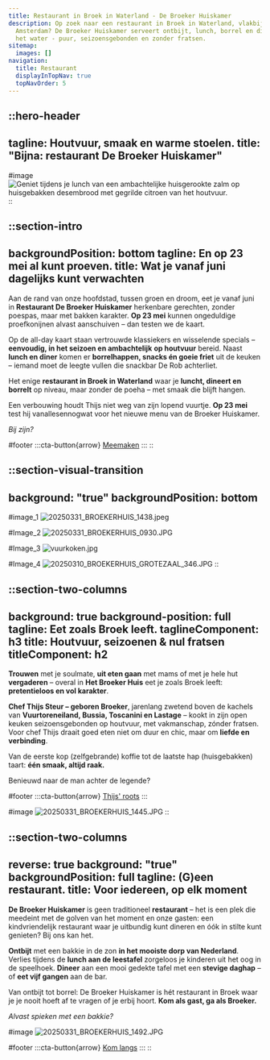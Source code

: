 ```yaml
---
title: Restaurant in Broek in Waterland - De Broeker Huiskamer
description: Op zoek naar een restaurant in Broek in Waterland, vlakbij
  Amsterdam? De Broeker Huiskamer serveert ontbijt, lunch, borrel en diner aan
  het water - puur, seizoensgebonden en zonder fratsen.
sitemap:
  images: []
navigation:
  title: Restaurant
  displayInTopNav: true
  topNavOrder: 5
---
```


::hero-header
---
tagline: Houtvuur, smaak en warme stoelen.
title: "Bijna: restaurant De Broeker Huiskamer"
---
#image
![Geniet tijdens je lunch van een ambachtelijke huisgerookte zalm op huisgebakken desembrood met gegrilde citroen van het houtvuur.](/20250331_BROEKERHUIS_1438.jpeg)
::

::section-intro
---
backgroundPosition: bottom
tagline: En op 23 mei al kunt proeven.
title: Wat je vanaf juni dagelijks kunt verwachten
---
Aan de rand van onze hoofdstad, tussen groen en droom, eet je vanaf juni in **Restaurant De Broeker Huiskamer** herkenbare gerechten, zonder poespas, maar met bakken karakter. **Op 23 mei** kunnen ongeduldige proefkonijnen alvast aanschuiven – dan testen we de kaart.

Op de all-day kaart staan vertrouwde klassiekers en wisselende specials – **eenvoudig, in het seizoen en ambachtelijk** **op houtvuur** bereid. Naast **lunch en diner** komen er **borrelhappen, snacks én goeie friet** uit de keuken – iemand moet de leegte vullen die snackbar De Rob achterliet.

Het enige **restaurant in Broek in Waterland** waar je **luncht, dineert en borrelt** op niveau, maar zonder de poeha – met smaak die blijft hangen.

Een verbouwing houdt Thijs niet weg van zijn lopend vuurtje. **Op 23 mei** test hij vanallesennogwat voor het nieuwe menu van de Broeker Huiskamer.

*Bij zijn?*

#footer
  :::cta-button{arrow}
  [Meemaken](https://forms.gle/MKF9cX2NChVpS6N97)
  :::
::

::section-visual-transition
---
background: "true"
backgroundPosition: bottom
---
#image_1
![20250331\_BROEKERHUIS\_1438.jpeg](/20250331_BROEKERHUIS_0609.JPG)

#Image_2
![20250331\_BROEKERHUIS\_0930.JPG](/20250331_BROEKERHUIS_0930.JPG)

#Image_3
![vuurkoken.jpg](/20250310_BROEKERHUIS_TUINZAAL_060.JPG)

#Image_4
![20250310\_BROEKERHUIS\_GROTEZAAL\_346.JPG](/20250331_BROEKERHUIS_1469.JPG)
::

::section-two-columns
---
background: true
background-position: full
tagline: Eet zoals Broek leeft.
taglineComponent: h3
title: Houtvuur, seizoenen & nul fratsen
titleComponent: h2
---
**Trouwen** met je soulmate, **uit eten gaan** met mams of met je hele hut **vergaderen** – overal in **Het Broeker Huis** eet je zoals Broek leeft: **pretentieloos en vol karakter**.

**Chef Thijs Steur – geboren Broeker**, jarenlang zwetend boven de kachels van **Vuurtoreneiland, Bussia, Toscanini en Lastage** – kookt in zijn open keuken seizoensgebonden op houtvuur, met vakmanschap, zónder fratsen. Voor chef Thijs draait goed eten niet om duur en chic, maar om **liefde en verbinding**.

Van de eerste kop (zelfgebrande) koffie tot de laatste hap (huisgebakken) taart: **één smaak, altijd raak.**

Benieuwd naar de man achter de legende?

#footer
  :::cta-button{arrow}
  [Thijs' roots](/het-broeker-huis)
  :::

#image
![20250331\_BROEKERHUIS\_1445.JPG](/20250331_BROEKERHUIS_0242.JPG)
::

::section-two-columns
---
reverse: true
background: "true"
backgroundPosition: full
tagline: (G)een restaurant.
title: Voor iedereen, op elk moment
---
**De Broeker Huiskamer** is geen traditioneel **restaurant** – het is een plek die meedeint met de golven van het moment en onze gasten: een kindvriendelijk restaurant waar je uitbundig kunt dineren en óók in stilte kunt genieten? Bij ons kan het.

**Ontbijt** met een bakkie in de zon **in het mooiste dorp van Nederland**. Verlies tijdens de **lunch aan de leestafel** zorgeloos je kinderen uit het oog in de speelhoek. **Dineer** aan een mooi gedekte tafel met een **stevige daghap** – of **eet vijf gangen** aan de bar.

Van ontbijt tot borrel: De Broeker Huiskamer is hét restaurant in Broek waar je je nooit hoeft af te vragen of je erbij hoort. **Kom als gast, ga als Broeker.**

*Alvast spieken met een bakkie?*

#image
![20250331\_BROEKERHUIS\_1492.JPG](/20250331_BROEKERHUIS_0727.JPG)

#footer
  :::cta-button{arrow}
  [Kom langs](/contact-parkeren)
  :::
::
